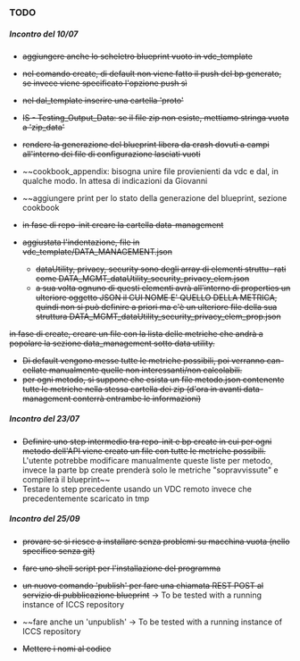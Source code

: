 ### TODO
##### Incontro del 10/07

- ~~aggiungere anche lo scheletro blueprint vuoto in vdc_template~~
- ~~nel comando create, di default non viene fatto il push del bp generato,
  se invece viene specificato l'opzione push sì~~
- ~~nel dal_template inserire una cartella 'proto'~~
- ~~IS - Testing_Output_Data: se il file zip non esiste, mettiamo stringa
  vuota a 'zip_data'~~
- ~~rendere la generazione del blueprint libera da crash dovuti a campi
  all'interno dei file di configurazione lasciati vuoti~~

- ~~cookbook_appendix: bisogna unire file provienienti da vdc e dal, in
  qualche modo. In attesa di indicazioni da Giovanni
- ~~aggiungere print per lo stato della generazione del blueprint, sezione
  cookbook


- ~~in fase di repo-init creare la cartella data-management~~
- ~~aggiustata l'indentazione, file in vdc_template/DATA_MANAGEMENT.json~~
  - ~~dataUtility, privacy, security sono degli array di elementi struttu-
    rati come DATA_MGMT_dataUtility_security_privacy_elem.json~~
  - ~~a sua volta ognuno di questi elementi avrà all'interno di properties
    un ulteriore oggetto JSON il CUI NOME E' QUELLO DELLA METRICA, quindi
    non si può definire a priori ma c'è un ulteriore file della sua
    struttura DATA_MGMT_dataUtility_security_privacy_elem_prop.json~~

~~in fase di create, creare un file con la lista delle metriche che
  andrà a popolare la sezione data_management sotto data utility.~~
  - ~~Di default vengono messe tutte le metriche possibili, poi verranno can-
    cellate manualmente quelle non interessanti/non calcolabili.~~
- ~~per ogni metodo, si suppone che esista un file metodo.json contenente tutte le metriche nella
  stessa cartella dei zip (d'ora in avanti data-management conterrà entrambe le informazioni)~~


##### Incontro del 23/07

- ~~Definire uno step intermedio tra repo-init e bp create in cui 
  per ogni metodo dell'API viene creato un file con tutte le metriche 
  possibili.~~
  L'utente potrebbe modificare manualmente queste liste per metodo, 
  invece la parte bp create prenderà solo le metriche "sopravvissute" e
  compilerà il blueprint~~
- Testare lo step precedente usando un VDC remoto invece che precedentemente scaricato in tmp

##### Incontro del 25/09

- ~~provare se si riesce a installare senza problemi su macchina vuota
  (nello specifico senza git)~~
- ~~fare uno shell script per l'installazione del programma~~
- ~~un nuovo comando 'publish' per fare una chiamata REST POST al servizio
  di pubblicazione blueprint~~
  -> To be tested with a running instance of ICCS repository
- ~~fare anche un 'unpublish'
  -> To be tested with a running instance of ICCS repository

- ~~Mettere i nomi al codice~~

